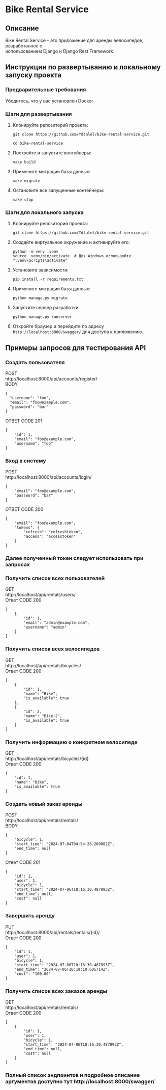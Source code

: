 # Bike Rental Service

## Описание
Bike Rental Service - это приложение для аренды велосипедов, разработанное с    
использованием Django и Django Rest Framework. 

## Инструкции по развертыванию и локальному запуску проекта

### Предварительные требования
Убедитесь, что у вас установлен Docker


### Шаги для развертывания

1. Клонируйте репозиторий проекта:
    ```
    git clone https://github.com/Ydtalel/bike-rental-service.git
    ```
   `cd bike-rental-service`

2. Постройте и запустите контейнеры:
    ```
    make build
    ```

3. Примените миграции базы данных:
    ```
    make migrate
    ```

4. Остановите все запущенные контейнеры:
    ```
    make stop
    ```

### Шаги для локального запуска

1. Клонируйте репозиторий проекта:
    ```
    git clone https://github.com/Ydtalel/bike-rental-service.git
    ```

2. Создайте виртуальное окружение и активируйте его:
    ```
    python -m venv .venv
    source .venv/bin/activate  # Для Windows используйте ".venv\Scripts\activate"
    ```

3. Установите зависимости:
    ```
    pip install -r requirements.txt
    ```

4. Примените миграции базы данных:
    ```
    python manage.py migrate
    ```

5. Запустите сервер разработки:
    ```
    python manage.py runserver
    ```

6. Откройте браузер и перейдите по адресу `http://localhost:8000/swagger/` для доступа к приложению.

## Примеры запросов для тестирования API
### Cоздать пользователя  
POST   
http://localhost:8000/api/accounts/register/   
BODY
```
{
  "username": "foo",
  "email": "foo@example.com",
  "password": "bar"
}
```
ОТВЕТ CODE 201
```
{
    "id": 1,
    "email": "foo@example.com",
    "username": "foo"
}
```

### Вход в систему
POST    
http://localhost:8000/api/accounts/login/   
```
{
    "email": "foo@example.com",
    "password": "bar"
}
```
ОТВЕТ  CODE 200
```
{
    "email": "foo@example.com",
    "tokens": {
        "refresh": "refreshtoken",
        "access": "accesstoken"
    }
}
```
### Далее полученный токен следует использовать при запросах
### Получить список всех пользователей
GET  
http://localhost/api/rentals/users/  
Ответ CODE 200  
```
[
    {
        "id": 1,
        "email": "admin@example.com",
        "username": "admin"
    }
]
```
### Получить список всех велосипедов
GET  
http://localhost/api/rentals/bicycles/  
Ответ CODE 200  
```
[
    {
        "id": 1,
        "name": "Bike",
        "is_available": true
    },
    {
        "id": 2,
        "name": "Bike-2",
        "is_available": true
    }
]
```

### Получить информацию о конкретном велосипеде
GET   
http://localhost/api/rentals/bicycles/{id}  
Ответ CODE 200  

```
{
    "id": 1,
    "name": "Bike",
    "is_available": true
}
```
### Создать новый заказ аренды
POST   
http://localhost/api/rentals/rentals/   
BODY   

```
{
    "bicycle": 1,
    "start_time": "2024-07-04T04:54:28.269082Z",
    "end_time": null
}
```
Ответ CODE 201   

```
{
    "id": 1,
    "user": 1,
    "bicycle": 1,
    "start_time": "2024-07-06T10:16:30.487893Z",
    "end_time": null,
    "cost": null
}
```
### Завершить аренду
PUT  
http://localhost:8000/api/rentals/rentals/{id}/   
Ответ CODE 200  

```
{
    "id": 1,
    "user": 1,
    "bicycle": 1,
    "start_time": "2024-07-06T10:16:30.487893Z",
    "end_time": "2024-07-06T10:19:10.605714Z",
    "cost": "100.00"
}
```
### Получить список всех заказов аренды
GET  
http://localhost/api/rentals/rentals/  
Ответ CODE 200  

```
[
    {
        "id": 1,
        "user": 1,
        "bicycle": 1,
        "start_time": "2024-07-06T10:16:30.487893Z",
        "end_time": null,
        "cost": null
    }
]
```

### Полный список эндпоинтов и подробное описание аргументов доступно тут http://localhost:8000/swagger/